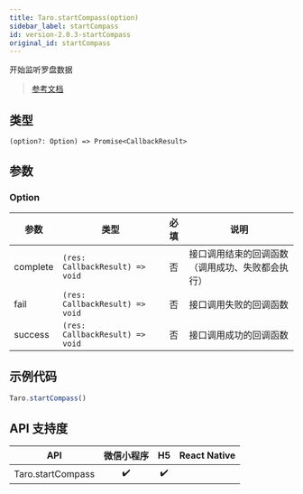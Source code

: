 ```yaml
---
title: Taro.startCompass(option)
sidebar_label: startCompass
id: version-2.0.3-startCompass
original_id: startCompass
---
```


开始监听罗盘数据

> [参考文档](https://developers.weixin.qq.com/miniprogram/dev/api/device/compass/wx.startCompass.html)

## 类型

```tsx
(option?: Option) => Promise<CallbackResult>
```

## 参数

### Option

| 参数 | 类型 | 必填 | 说明 |
| --- | --- | :---: | --- |
| complete | `(res: CallbackResult) => void` | 否 | 接口调用结束的回调函数（调用成功、失败都会执行） |
| fail | `(res: CallbackResult) => void` | 否 | 接口调用失败的回调函数 |
| success | `(res: CallbackResult) => void` | 否 | 接口调用成功的回调函数 |

## 示例代码

```js
Taro.startCompass()
```

## API 支持度

| API | 微信小程序 | H5 | React Native |
| :---: | :---: | :---: | :---: |
| Taro.startCompass | ✔️ | ✔️ |  |
